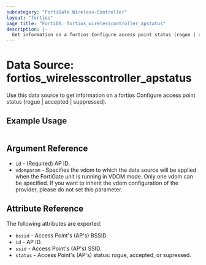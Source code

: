 ```yaml
---
subcategory: "FortiGate Wireless-Controller"
layout: "fortios"
page_title: "FortiOS: fortios_wirelesscontroller_apstatus"
description: |-
  Get information on a fortios Configure access point status (rogue | accepted | suppressed).
---
```


# Data Source: fortios_wirelesscontroller_apstatus
Use this data source to get information on a fortios Configure access point status (rogue | accepted | suppressed).


## Example Usage

```hcl

```

## Argument Reference

* `id` - (Required) AP ID.
* `vdomparam` - Specifies the vdom to which the data source will be applied when the FortiGate unit is running in VDOM mode. Only one vdom can be specified. If you want to inherit the vdom configuration of the provider, please do not set this parameter.

## Attribute Reference

The following attributes are exported:

* `bssid` - Access Point's (AP's) BSSID.
* `id` - AP ID.
* `ssid` - Access Point's (AP's) SSID.
* `status` - Access Point's (AP's) status: rogue, accepted, or supressed.
